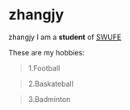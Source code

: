 # zhangjy
 zhangjy
 I am a **student** of [SWUFE](https://www.swufe.edu.cn/)

These are my hobbies:

>1.Football

>2.Baskateball

>3.Badminton
